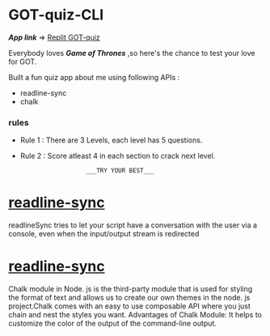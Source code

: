 # GOT-quiz-CLI

 ___App link___ => [Replit GOT-quiz](https://replit.com/@sush1998/GOT-QUIZ?embed=1&output=1 "Replit CLI-Know-me")

Everybody loves ___Game of Thrones___ ,so here's the chance to test your love for GOT.




Built a fun quiz app about me using following  APIs :
- readline-sync
- chalk

### rules ###   
- Rule 1 : There are 3 Levels, each level has 5 questions.
- Rule 2 : Score atleast 4 in each section to crack next level.

                        ___TRY YOUR BEST___

# [readline-sync](https://www.npmjs.com/package/readline-sync "readline-sync")
readlineSync tries to let your script have a conversation with the user via a console, even when the input/output stream is redirected

# [readline-sync](https://www.npmjs.com/package/chalk "chalk")
Chalk module in Node. js is the third-party module that is used for styling the format of text and allows us to create our own themes in the node. js project.Chalk comes with an easy to use composable API where you just chain and nest the styles you want. 
Advantages of Chalk Module: It helps to customize the color of the output of the command-line output.


